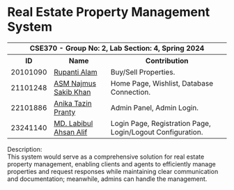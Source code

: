 # Real Estate Property Management System

<table>
    <tr>
        <td colspan="3" align="center"><b>CSE370 - Group No: 2, Lab Section: 4, Spring 2024</b></td>
    </tr>
    <tr>
        <th>ID</th>
        <th>Name</th>
        <th>Contribution</th>
    </tr>
    <tr>
        <td>20101090</td>
        <td><a href="https://github.com/rupantiraisa327/">Rupanti Alam</a></td>
        <td>Buy/Sell Properties.</td>
    </tr>
    <tr>
        <td>21101248</td>
        <td><a href="https://github.com/asmnajmussakibkhan/">ASM Najmus Sakib Khan</a></td>
        <td>Home Page, Wishlist, Database Connection.</td>
    </tr>
    <tr>
        <td>22101886</td>
        <td><a href="https://github.com/Anika-Tazin-Pranty/">Anika Tazin Pranty</a></td>
        <td>Admin Panel, Admin Login.</td>
    </tr>
    <tr>
        <td>23241140</td>
        <td><a href="https://github.com/Alif416/">MD. Labibul Ahsan Alif</a></td>
        <td>Login Page, Registration Page, Login/Logout Configuration.</td>
    </tr>
</table>

Description:<br>
This system would serve as a comprehensive solution for real estate property management, enabling clients and agents to efficiently manage properties and request responses while maintaining clear communication and documentation; meanwhile, admins can handle the management.
